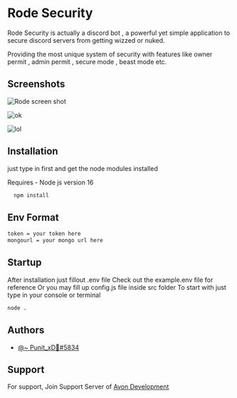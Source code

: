 
# Rode Security

Rode Security is actually a discord bot , a powerful yet simple application to secure discord servers from getting wizzed or nuked.

Providing the most unique system of security with features like owner permit , admin permit , secure mode , beast mode etc.
## Screenshots

![Rode screen shot](https://media.discordapp.net/attachments/1001384814164856983/1069145103601500170/image.png)

![ok](https://media.discordapp.net/attachments/1068114938888982579/1069147504618242078/image.png)

![lol](https://media.discordapp.net/attachments/1068114938888982579/1069147645597200415/image.png)
## Installation
just type in first and get the node modules installed 

Requires - Node js version 16

```bash
  npm install
```

## Env Format
```bash
token = your token here
mongourl = your mongo url here
```

## Startup
After installation just fillout .env file Check out the example.env file for reference
Or you may fill up config.js file inside src folder
To start with just type in your console or terminal

```bash
node .
```
## Authors

- [@~ Punit_xD🥀#5834](https://discord.gg/aCbF3kPjMz)


## Support

For support, Join Support Server of [Avon Development](https://discord.gg/aCbF3kPjMz)

